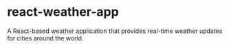 # react-weather-app
A React-based weather application that provides real-time weather updates for cities around the world.
